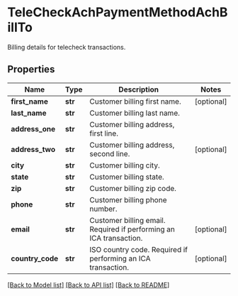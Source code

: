 # TeleCheckAchPaymentMethodAchBillTo

Billing details for telecheck transactions.
## Properties
Name | Type | Description | Notes
------------ | ------------- | ------------- | -------------
**first_name** | **str** | Customer billing first name. | [optional] 
**last_name** | **str** | Customer billing last name. | 
**address_one** | **str** | Customer billing address, first line. | 
**address_two** | **str** | Customer billing address, second line. | [optional] 
**city** | **str** | Customer billing city. | 
**state** | **str** | Customer billing state. | 
**zip** | **str** | Customer billing zip code. | 
**phone** | **str** | Customer billing phone number. | 
**email** | **str** | Customer billing email. Required if performing an ICA transaction. | [optional] 
**country_code** | **str** | ISO country code. Required if performing an ICA transaction. | [optional] 

[[Back to Model list]](../README.md#documentation-for-models) [[Back to API list]](../README.md#documentation-for-api-endpoints) [[Back to README]](../README.md)


